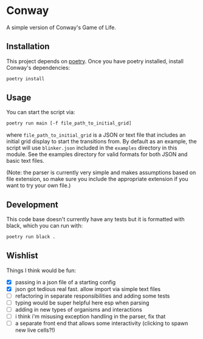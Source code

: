 # Conway

A simple version of Conway's Game of Life.

## Installation

This project depends on [poetry](https://python-poetry.org/). Once you have poetry installed, install Conway's dependencies:

```sh
poetry install
```

## Usage

You can start the script via:
```sh
poetry run main [-f file_path_to_initial_grid]
```

where `file_path_to_initial_grid` is a JSON or text file that includes an initial grid display to start the transitions from. By default as an example, the script will use `blinker.json` included in the `examples` directory in this module. See the examples directory for valid formats for both JSON and basic text files.

(Note: the parser is currently very simple and makes assumptions based on file extension, so make sure you include the appropriate extension if you want to try your own file.)

## Development

This code base doesn't currently have any tests but it is formatted with black, which you can run with:

```sh
poetry run black .
```

## Wishlist

Things I think would be fun:
- [x] passing in a json file of a starting config
- [x] json got tedious real fast. allow import via simple text files
- [ ] refactoring in separate responsibilities and adding some tests
- [ ] typing would be super helpful here esp when parsing
- [ ] adding in new types of organisms and interactions
- [ ] i think i'm misusing exception handling in the parser, fix that
- [ ] a separate front end that allows some interactivity (clicking to spawn new live cells?!)
